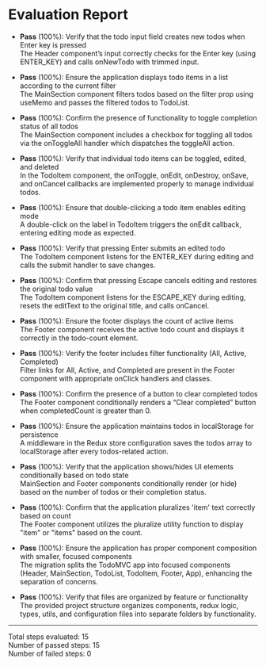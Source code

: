 # Evaluation Report

- **Pass** (100%): Verify that the todo input field creates new todos when Enter key is pressed  
  The Header component’s input correctly checks for the Enter key (using ENTER_KEY) and calls onNewTodo with trimmed input.

- **Pass** (100%): Ensure the application displays todo items in a list according to the current filter  
  The MainSection component filters todos based on the filter prop using useMemo and passes the filtered todos to TodoList.

- **Pass** (100%): Confirm the presence of functionality to toggle completion status of all todos  
  The MainSection component includes a checkbox for toggling all todos via the onToggleAll handler which dispatches the toggleAll action.

- **Pass** (100%): Verify that individual todo items can be toggled, edited, and deleted  
  In the TodoItem component, the onToggle, onEdit, onDestroy, onSave, and onCancel callbacks are implemented properly to manage individual todos.

- **Pass** (100%): Ensure that double-clicking a todo item enables editing mode  
  A double-click on the label in TodoItem triggers the onEdit callback, entering editing mode as expected.

- **Pass** (100%): Verify that pressing Enter submits an edited todo  
  The TodoItem component listens for the ENTER_KEY during editing and calls the submit handler to save changes.

- **Pass** (100%): Confirm that pressing Escape cancels editing and restores the original todo value  
  The TodoItem component listens for the ESCAPE_KEY during editing, resets the editText to the original title, and calls onCancel.

- **Pass** (100%): Ensure the footer displays the count of active items  
  The Footer component receives the active todo count and displays it correctly in the todo-count element.

- **Pass** (100%): Verify the footer includes filter functionality (All, Active, Completed)  
  Filter links for All, Active, and Completed are present in the Footer component with appropriate onClick handlers and classes.

- **Pass** (100%): Confirm the presence of a button to clear completed todos  
  The Footer component conditionally renders a “Clear completed” button when completedCount is greater than 0.

- **Pass** (100%): Ensure the application maintains todos in localStorage for persistence  
  A middleware in the Redux store configuration saves the todos array to localStorage after every todos-related action.

- **Pass** (100%): Verify that the application shows/hides UI elements conditionally based on todo state  
  MainSection and Footer components conditionally render (or hide) based on the number of todos or their completion status.

- **Pass** (100%): Confirm that the application pluralizes 'item' text correctly based on count  
  The Footer component utilizes the pluralize utility function to display "item" or "items" based on the count.

- **Pass** (100%): Ensure the application has proper component composition with smaller, focused components  
  The migration splits the TodoMVC app into focused components (Header, MainSection, TodoList, TodoItem, Footer, App), enhancing the separation of concerns.

- **Pass** (100%): Verify that files are organized by feature or functionality  
  The provided project structure organizes components, redux logic, types, utils, and configuration files into separate folders by functionality.

---

Total steps evaluated: 15  
Number of passed steps: 15  
Number of failed steps: 0